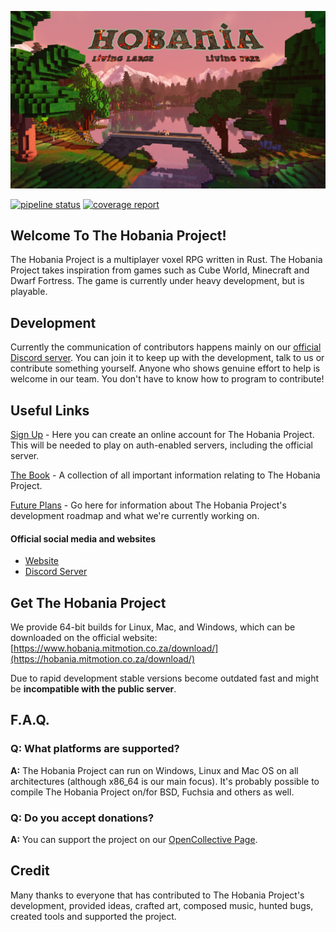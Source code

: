 <p align="center">
	<img alt="The Hobania Project logo on a screenshot" src="/assets/voxygen/background000.png">
</p>

[![pipeline status](https://gitlab.com/HobaniaProject/thp/assets/custom_badges/000.svg)](https://gitlab.com/HobaniaProject/thp/-/commits/main)
[![coverage report](https://gitlab.com/HobaniaProject/thp/badges/master/coverage.svg)](https://gitlab.com/HobaniaProject/thp/-/commits/main)



## Welcome To The Hobania Project!

The Hobania Project is a multiplayer voxel RPG written in Rust. The Hobania Project takes inspiration from games such as Cube World, Minecraft and Dwarf Fortress. The game is currently under heavy development, but is playable.

## Development

Currently the communication of contributors happens mainly on our [official Discord server](https://discord.gg/kjwJwjK). You can join it to keep up with the development, talk to us or contribute something yourself. Anyone who shows genuine effort to help is welcome in our team. You don't have to know how to program to contribute!

## Useful Links

[Sign Up](https://hobania.mitmotion.co.za/account/) - Here you can create an online account for The Hobania Project.
This will be needed to play on auth-enabled servers, including the official server.

[The Book](https://hobania.mitmotion.co.za/book) - A collection of all important information relating to The Hobania Project.

[Future Plans](https://gitlab.com/HobaniaProject/thp/-/milestones) - Go here for information about The Hobania Project's development roadmap and what we're currently working on.

#### Official social media and websites

- [Website](https://hobania.mitmotion.co.za)
- [Discord Server](https://CHANGE)


## Get The Hobania Project

We provide 64-bit builds for Linux, Mac, and Windows, which can be downloaded on the official website:
[https://www.hobania.mitmotion.co.za/download/](https://hobania.mitmotion.co.za/download/)

Due to rapid development stable versions become outdated fast and might be **incompatible with the public server**.



## F.A.Q.


### **Q:** What platforms are supported?

**A:** The Hobania Project can run on Windows, Linux and Mac OS on all architectures (although x86_64 is our main focus). It's probably possible to compile The Hobania Project on/for BSD, Fuchsia and others as well.

### **Q:** Do you accept donations?

**A:** You can support the project on our [OpenCollective Page](https://opencollective.com/mitmotion).

## Credit

Many thanks to everyone that has contributed to The Hobania Project's development, provided ideas, crafted art, composed music, hunted bugs, created tools and supported the project.
